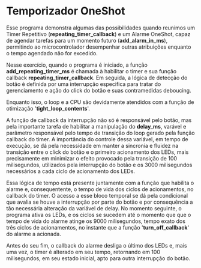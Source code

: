# Temporizador OneShot 


Esse programa demonstra algumas das possibilidades quando reunimos um Timer Repetitivo (**repeating_timer_callback**) e um Alarme OneShot, capaz de agendar tarefas para um momento futuro (**add_alarm_in_ms**), permitindo ao microcontrolador desempenhar outras atribuições enquanto o tempo agendado não for excedido.

Nesse exercício, quando o programa é iniciado, a função **add_repeating_timer_ms** é chamada à habilitar o timer e sua função callback **repeating_timer_callback**. Em seguida, a lógica de detecção do botão é definida por uma interrupção especifica para tratar do gerenciamento e ação do click do botão e suas contramedidas deboucing. 

Enquanto isso, o loop e a CPU são devidamente atendidos com a função de otimização '**tight_loop_contents**'.

A função de callback da interrupção não só é responsável pelo botão, mas pela importante tarefa de habilitar a manipulação do **delay_ms**, varável e parâmetro responsável pelo tempo de transição do loop gerado pela função callback do timer. A importância do controle dessa variável, em tempo de execução, se dá pela necessidade em manter a sincronia e fluidez na transição entre o click do botão e o primeiro acionamento dos LEDs, mais precisamente em minimizar o efeito provocado pela transição de 100 milisegundos, utilizados pela interrupção do botão e os 3000 milisegundos necessários a cada ciclo de acionamento dos LEDs. 

Essa lógica de tempo está presente juntamente com a função que habilita o alarme e, consequentente, o tempo de vida dos ciclos de acionamentos, no callback do timer. O acesso a esse bloco temporal se dá pela condicional que avalia se houve a interrupção por parte do botão e por consequência a tão necessária alteração da variável de delay.
No momento seguinte, o programa ativa os LEDs, e os ciclos se sucedem até o momento que que o tempo de vida do alarme atinge os 9000 milisegundos, tempo exato dos três ciclos de acionamentos, no instante que a função '**turn_off_callback**' do alarme a acionada. 

Antes do seu fim, o callback do alarme desliga o último dos LEDs e, mais uma vez, o timer é alterado em seu tempo, retornando em 100 milisegundos, em seu estado inicial, apto para outra interrupção do botão. 
